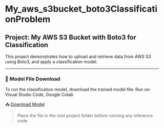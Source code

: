 # My_aws_s3bucket_boto3ClassificationProblem
## Project: My AWS S3 Bucket with Boto3 for Classification

This project demonstrates how to upload and retrieve data from AWS S3 using Boto3, and apply a classification model.

---

### 🔗 Model File Download

To run the classification model, download the trained model file:
Run on: Visual Studio Code, Google Colab

📥 [Download Model]( https://drive.google.com/drive/folders/1TwzOMBXZ97jOgX62eTRdWuPCvhAxgtAa?usp=sharing)

> Place the file in the root project folder before running any inference code.
